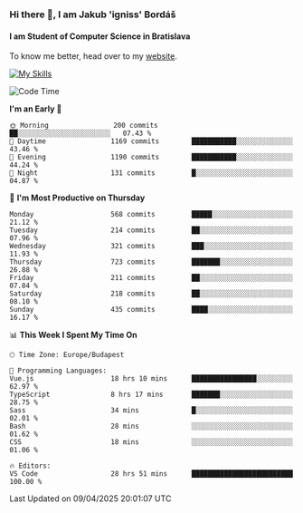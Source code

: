 ### Hi there 👋, I am Jakub 'igniss' Bordáš

#### I am Student of Computer Science in Bratislava
To know me better, head over to my [website](https://bordas.sk).

[![My Skills](https://skillicons.dev/icons?i=js,typescript,html,css,figma,svelte,vue,next,postgresql,nest,express,nodejs)](https://bordas.sk)


<!--START_SECTION:waka-->
![Code Time](http://img.shields.io/badge/Code%20Time-1%2C814%20hrs%2030%20mins-blue)

**I'm an Early 🐤** 

```text
🌞 Morning                200 commits         ██░░░░░░░░░░░░░░░░░░░░░░░   07.43 % 
🌆 Daytime                1169 commits        ███████████░░░░░░░░░░░░░░   43.46 % 
🌃 Evening                1190 commits        ███████████░░░░░░░░░░░░░░   44.24 % 
🌙 Night                  131 commits         █░░░░░░░░░░░░░░░░░░░░░░░░   04.87 % 
```
📅 **I'm Most Productive on Thursday** 

```text
Monday                   568 commits         █████░░░░░░░░░░░░░░░░░░░░   21.12 % 
Tuesday                  214 commits         ██░░░░░░░░░░░░░░░░░░░░░░░   07.96 % 
Wednesday                321 commits         ███░░░░░░░░░░░░░░░░░░░░░░   11.93 % 
Thursday                 723 commits         ███████░░░░░░░░░░░░░░░░░░   26.88 % 
Friday                   211 commits         ██░░░░░░░░░░░░░░░░░░░░░░░   07.84 % 
Saturday                 218 commits         ██░░░░░░░░░░░░░░░░░░░░░░░   08.10 % 
Sunday                   435 commits         ████░░░░░░░░░░░░░░░░░░░░░   16.17 % 
```


📊 **This Week I Spent My Time On** 

```text
🕑︎ Time Zone: Europe/Budapest

💬 Programming Languages: 
Vue.js                   18 hrs 10 mins      ████████████████░░░░░░░░░   62.97 % 
TypeScript               8 hrs 17 mins       ███████░░░░░░░░░░░░░░░░░░   28.75 % 
Sass                     34 mins             █░░░░░░░░░░░░░░░░░░░░░░░░   02.01 % 
Bash                     28 mins             ░░░░░░░░░░░░░░░░░░░░░░░░░   01.62 % 
CSS                      18 mins             ░░░░░░░░░░░░░░░░░░░░░░░░░   01.06 % 

🔥 Editors: 
VS Code                  28 hrs 51 mins      █████████████████████████   100.00 % 
```


 Last Updated on 09/04/2025 20:01:07 UTC
<!--END_SECTION:waka-->
